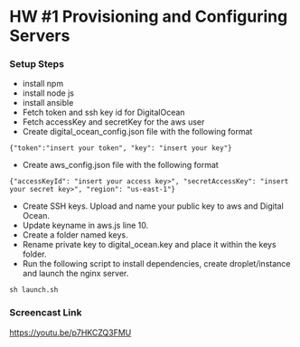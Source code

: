 # HW #1 Provisioning and Configuring Servers
### Setup Steps ###
* install npm
* install node js
* install ansible
* Fetch token and ssh key id for DigitalOcean
* Fetch accessKey and secretKey for the aws user
* Create digital_ocean_config.json file with the following format
```
{"token":"insert your token", "key": "insert your key"}
```
* Create aws_config.json file with the following format
```
{"accessKeyId": "insert your access key>", "secretAccessKey": "insert your secret key>", "region": "us-east-1"}
```
* Create SSH keys. Upload and name your public key to aws and Digital Ocean. 
* Update keyname in aws.js line 10.
* Create a folder named keys.
* Rename private key to digital_ocean.key and place it within the keys folder.
* Run the following script to install dependencies, create droplet/instance and launch the nginx server.
```
sh launch.sh
```
### Screencast Link ###
https://youtu.be/p7HKCZQ3FMU
